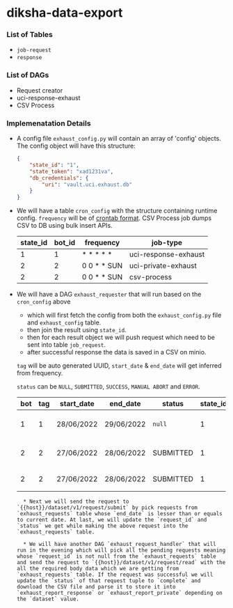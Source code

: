 # diksha-data-export
###  List of Tables
* `job-request`
* `response`

### List of DAGs
* Request creator
* uci-response-exhaust
* CSV Process


### Implemenatation Details
* A config file `exhaust_config.py` will contain an array of 'config' objects. The config object will have this structure:

    ```json
    {
        "state_id": "1",
        "state_token": "xad1231va",
        "db_credentials": {
            "uri": "vault.uci.exhaust.db"
        }
    }
    ```

* We will have a table `cron_config` with the structure containing runtime config. `frequency` will be of [crontab format](https://crontab.guru/). CSV Process job dumps CSV to DB using bulk insert APIs.

    | state_id | bot_id | frequency | job-type |
    |--------- | ------ | -------- | ------- |
    | 1 | 1 | * * * * * | uci-response-exhaust |
    | 2 | 2 | 0 0 * * SUN| uci-private-exhaust |
    | 2 | 2 | 0 0 * * SUN| csv-process |


* We will have a DAG `exhaust_requester` that will run based on the `cron_config` above
    - which will first fetch the config from both the `exhaust_config.py` file and `exhaust_config` table.
    - then join the result using `state_id`.
    - then for each result object we will push request which need to be sent into table `job_request`.
    - after successful response the data is saved in a CSV on minio.

    `tag` will be auto generated UUID, `start_date` & `end_date` will get inferred from frequency.

    `status` can be `NULL`, `SUBMITTED`, `SUCCESS`, `MANUAL ABORT` and `ERROR`.

    | bot | tag | start_date | end_date | status | state_id | dataset | request_id | csv | job-type |
    | ------ | --- | ---------- | -------- | ------ | -------- | ------- | ---------- | --- |--- |
    | 1 | 1 | 28/06/2022 | 29/06/2022 | `null` | 1 | `uci-response-exhaust` | null | null | uci-response-exhaust |
    | 2 | 2 | 27/06/2022 | 28/06/2022 | SUBMITTED | 1 | `uci-private-exhaust` | x12esa1Asad | http://cdn.samagra.io/x.csv | uci-private-exhaust |
    | 2 | 2 | 27/06/2022 | 28/06/2022 | SUBMITTED | 1 | `uci-private-exhaust` | x12esa1Asad | http://cdn.samagra.io/x.csv | csv-process |

        * Next we will send the request to `{{host}}/dataset/v1/request/submit` by pick requests from `exhaust_requests` table whose `end_date` is lesser than or equals to current date. At last, we will update the `request_id` and `status` we get while making the above request into the `exhaust_requests` table.

        * We will have another DAG `exhaust_request_handler` that will run in the evening which will pick all the pending requests meaning whose `request_id` is not null from the `exhaust_requests` table and send the request to `{{host}}/dataset/v1/request/read` with the all the required body data which we are getting from `exhaust_requests` table. If the request was successful we will update the `status` of that request tuple to `complete` and download the CSV file and parse it to store it into `exhaust_report_response` or `exhaust_report_private` depending on the `dataset` value.
